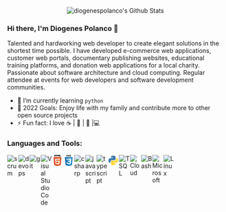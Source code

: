  
 
<p align="center">
  <img alt="diogenespolanco's Github Stats" src="https://github-readme-stats.vercel.app/api?username=diogenespolanco&show_icons=true&include_all_commits=true&hide_border=true" />
</p>

### Hi there, I'm Diogenes Polanco 👋

Talented and hardworking web developer to create elegant solutions in the shortest time possible. I have developed e-commerce web applications, customer web portals, documentary publishing websites, educational training platforms, and donation web applications for a local charity. Passionate about software architecture and cloud computing. Regular attendee at events for web developers and software development communities. 
- 🌱 I’m currently learning `python` 
- 🥅 2022 Goals: Enjoy life with my family and contribute more to other open source projects
- ⚡ Fun fact: I love ☕ | 🌊 | 🐶 |💻
 
### Languages and Tools:

[<img align="left" alt="scrum" width="26px" src="https://www.svgrepo.com/show/372946/scrum.svg" />](https://www.google.com/search?&q=scrum)
[<img align="left" alt="devops" width="26px" src="https://www.svgrepo.com/show/339133/devops.svg" />](https://www.google.com/search?&q=devops)
[<img align="left" alt="git" width="26px" src="https://www.svgrepo.com/show/353778/git.svg" />](https://www.google.com/search?&q=git)
[<img align="left" alt="Visual Studio Code" width="26px" src="https://www.svgrepo.com/show/374171/vscode.svg" />](https://www.google.com/search?&q=Visual+Studio+Code)
[<img align="left" alt="HTML5" width="26px" src="https://raw.githubusercontent.com/github/explore/80688e429a7d4ef2fca1e82350fe8e3517d3494d/topics/html/html.png" />](https://www.google.com/search?&q=HTML5)
[<img align="left" alt="CSS3" width="26px" src="https://raw.githubusercontent.com/github/explore/80688e429a7d4ef2fca1e82350fe8e3517d3494d/topics/css/css.png" />](https://www.google.com/search?&q=CSS)
[<img align="left" alt="csharp" width="26px" src="https://www.svgrepo.com/show/373531/csharp.svg" />](https://www.google.com/search?&q=csharp)
[<img align="left" alt="javascript" width="26px" src="https://www.svgrepo.com/show/355081/js.svg" />](https://www.google.com/search?&q=vanillaJs)
[<img align="left" alt="typescript" width="26px" src="https://www.svgrepo.com/show/349540/typescript.svg" />](https://www.google.com/search?&q=typescript)

[<img align="left" alt="Python" width="26px" src="https://raw.githubusercontent.com/PKief/vscode-material-icon-theme/master/icons/python.svg" />](https://www.google.com/search?&q=Python)
[<img align="left" alt="TSQL" width="26px" src="https://www.svgrepo.com/show/331761/sql-database-sql-azure.svg" />](https://www.google.com/search?&q=tsql)
[<img align="left" alt="Cloud" width="26px" src="https://www.svgrepo.com/show/331732/microsoft-azure.svg" />](https://www.google.com/search?&q=Azure)
[<img align="left" alt="Bash" width="26px" src="https://raw.githubusercontent.com/odb/official-bash-logo/master/assets/Logos/Icons/SVG/128x128.svg" />](https://www.google.com/search?&q=Bash)
[<img align="left" alt="Microsoft" width="26px" src="https://www.svgrepo.com/show/132023/microsoft.svg" />](https://www.google.com/search?&q=Microsoft)
[<img align="left" alt="Linux" width="26px" src="https://www.svgrepo.com/show/353422/archlinux.svg" />](https://www.google.com/search?&q=Linux)
